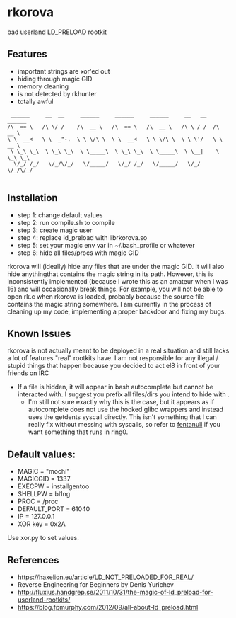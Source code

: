 # rkorova

bad userland LD_PRELOAD rootkit 

## Features 
* important strings are xor'ed out 
* hiding through magic GID
* memory cleaning
* is not detected by rkhunter  
* totally awful

```
 ______     __  __     ______     ______     ______     __   __   ______    
/\  == \   /\ \/ /    /\  __ \   /\  == \   /\  __ \   /\ \ / /  /\  __ \   
\ \  __<   \ \  _"-.  \ \ \/\ \  \ \  __<   \ \ \/\ \  \ \ \'/   \ \  __ \  
 \ \_\ \_\  \ \_\ \_\  \ \_____\  \ \_\ \_\  \ \_____\  \ \__|    \ \_\ \_\ 
  \/_/ /_/   \/_/\/_/   \/_____/   \/_/ /_/   \/_____/   \/_/      \/_/\/_/ 
                                                                          
```
## Installation
* step 1: change default values 
* step 2: run compile.sh to compile 
* step 3: create magic user 
* step 4: replace ld_preload with librkorova.so
* step 5: set your magic env var in ~/.bash_profile or whatever 
* step 6: hide all files/procs with magic GID 

rkorova will (ideally) hide any files that are under the magic GID. It will also hide anythingthat contains the magic string in its path. However, this is inconsistently implemented (because I wrote this as an amateur when I was 16) and will occasionally break things. For example, you will not be able to open rk.c when rkorova is loaded, probably because the source file contains the magic string somewhere. I am currently in the process of cleaning up my code, implementing a proper backdoor and fixing my bugs.  

## Known Issues 
rkorova is not actually meant to be deployed in a real situation and still lacks a lot of features "real" rootkits have. I am not responsible for any illegal / stupid things that happen because you decided to act el8 in front of your friends on IRC 
* If a file is hidden, it will appear in bash autocomplete but cannot be interacted with. I suggest you prefix all files/dirs you intend to hide with .
	* I'm still not sure exactly why this is the case, but it appears as if autocomplete does not use the hooked glibc wrappers and instead uses the getdents syscall directly. This isn't something that I can really fix without messing with syscalls, so refer to [fentanull](https://github.com/blacchat/fentanull) if you want something that runs in ring0. 
## Default values: 
* MAGIC = "mochi"
* MAGICGID = 1337 
* EXECPW = installgentoo
* SHELLPW = bl1ng
* PROC = /proc
* DEFAULT_PORT = 61040
* IP = 127.0.0.1
* XOR key = 0x2A  

Use xor.py to set values.

## References 

* https://haxelion.eu/article/LD_NOT_PRELOADED_FOR_REAL/
* Reverse Engineering for Beginners by Denis Yurichev
* http://fluxius.handgrep.se/2011/10/31/the-magic-of-ld_preload-for-userland-rootkits/
* https://blog.fpmurphy.com/2012/09/all-about-ld_preload.html
